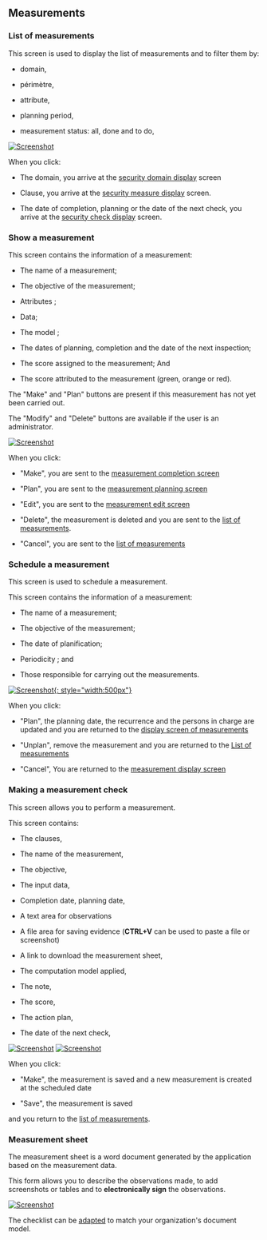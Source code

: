 ## Measurements

### List of measurements <a name="list"></a>

This screen is used to display the list of measurements and to filter them by:

* domain,

* périmètre,

* attribute,

* planning period,

* measurement status: all, done and to do,

[![Screenshot](images/c1.png)](images/c1.png)

When you click:

* The domain, you arrive at the [security domain display](config.md/#domains) screen

* Clause, you arrive at the [security measure display](measures.md/#show) screen.

* The date of completion, planning or the date of the next check, you arrive at the [security check display](#show) screen.

### Show a measurement <a name="show"></a>

This screen contains the information of a measurement:

* The name of a measurement;

* The objective of the measurement;

* Attributes ;

* Data;

* The model ;

* The dates of planning, completion and the date of the next inspection;

* The score assigned to the measurement; And

* The score attributed to the measurement (green, orange or red).

The "Make" and "Plan" buttons are present if this measurement has not yet been carried out.

The "Modify" and "Delete" buttons are available if the user is an administrator.

[![Screenshot](images/c2.png)](images/c2.png)

When you click:

* "Make", you are sent to the [measurement completion screen](#make)

* "Plan", you are sent to the [measurement planning screen](measures.md/#plan)

* "Edit", you are sent to the [measurement edit screen](#edit)

* "Delete", the measurement is deleted and you are sent to the [list of measurements](#list).

* "Cancel", you are sent to the [list of measurements](#list)

### Schedule a measurement<a name="plan"></a>

This screen is used to schedule a measurement.

This screen contains the information of a measurement:

* The name of a measurement;

* The objective of the measurement;

* The date of planification;

* Periodicity ; and

* Those responsible for carrying out the measurements.

[![Screenshot](images/c5.png){: style="width:500px"}](images/c5.png)

When you click:

* "Plan", the planning date, the recurrence and the persons in charge are updated and you are returned to the [display screen of measurements](#show)

* "Unplan", remove the measurement and you are returned to the [List of measurements](#list)

* "Cancel", You are returned to the [measurement display screen](#show)


### Making a measurement <a name="make"></a> check

This screen allows you to perform a measurement.

This screen contains:

* The clauses,

* The name of the measurement,

* The objective,

* The input data,

* Completion date, planning date,

* A text area for observations

* A file area for saving evidence (**CTRL+V** can be used to paste a file or screenshot)

* A link to download the measurement sheet,

* The computation model applied,

* The note,

* The score,

* The action plan,

* The date of the next check,

[![Screenshot](images/c3.png)](images/c3.png)
[![Screenshot](images/c4.png)](images/c4.png)

When you click:

* "Make", the measurement is saved and a new measurement is created at the scheduled date

* "Save", the measurement is saved


and you return to the [list of measurements](#list).


### Measurement sheet <a name="sheet"></a>


The measurement sheet is a word document generated by the application based on the measurement data.

This form allows you to describe the observations made, to add screenshots or tables and to __electronically sign__ the observations.

[![Screenshot](images/report3.png)](images/report3.png)

The checklist can be [adapted](config.md/#documents) to match your organization's document model.
